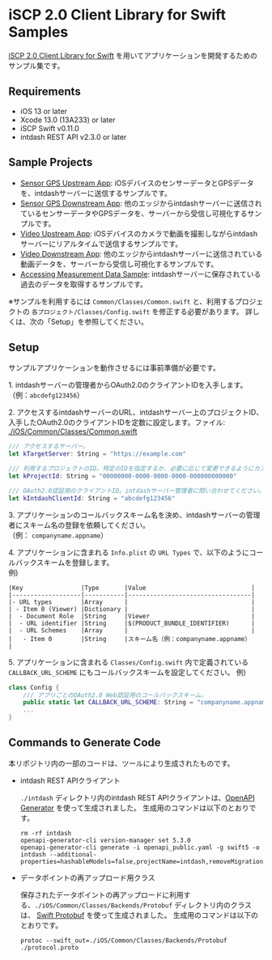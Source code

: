 # iSCP 2.0 Client Library for Swift Samples

[iSCP 2.0 Client Library for Swift](https://github.com/aptpod/iscp-swift) を用いてアプリケーションを開発するためのサンプル集です。

## Requirements

- iOS 13 or later
- Xcode 13.0 (13A233) or later
- iSCP Swift v0.11.0
- intdash REST API v2.3.0 or later

## Sample Projects

- [Sensor GPS Upstream App](./iOS/SensorGPSUpstreamApp): iOSデバイスのセンサーデータとGPSデータを、intdashサーバーに送信するサンプルです。
- [Sensor GPS Downstream App](./iOS/SensorGPSDownstreamApp): 他のエッジからintdashサーバーに送信されているセンサーデータやGPSデータを、サーバーから受信し可視化するサンプルです。
- [Video Upstream App](./iOS/VideoUpstreamApp): iOSデバイスのカメラで動画を撮影しながらintdashサーバーにリアルタイムで送信するサンプルです。
- [Video Downstream App](./iOS/VideoDownstreamApp): 他のエッジからintdashサーバーに送信されている動画データを、サーバーから受信し可視化するサンプルです。
- [Accessing Measurement Data Sample](./iOS/AccessingMeasurementDataSample): intdashサーバーに保存されている過去のデータを取得するサンプルです。

※サンプルを利用するには `Common/Classes/Common.swift` と、利用するプロジェクトの `各プロジェクト/Classes/Config.swift` を修正する必要があります。
詳しくは、次の「Setup」を参照してください。

## Setup

サンプルアプリケーションを動作させるには事前準備が必要です。

1\. intdashサーバーの管理者からOAuth2.0のクライアントIDを入手します。  
（例：`abcdefg123456`）

2\. アクセスするintdashサーバーのURL、intdashサーバー上のプロジェクトID、入手したOAuth2.0のクライアントIDを定数に設定します。ファイル: [./iOS/Common/Classes/Common.swift](./iOS/Common/Classes/Common.swift)

```swift
/// アクセスするサーバー。
let kTargetServer: String = "https://example.com"

/// 利用するプロジェクトのID。特定のIDを指定するか、必要に応じて変更できるようにカスタマイズしてください。
let kProjectId: String = "00000000-0000-0000-0000-000000000000"

/// OAuth2.0認証用のクライアントID。intdashサーバー管理者に問い合わせてください。
let kIntdashClientId: String = "abcdefg123456"
```
3\. アプリケーションのコールバックスキーム名を決め、intdashサーバーの管理者にスキーム名の登録を依頼してください。  
（例： `companyname.appname`）

4\. アプリケーションに含まれる `Info.plist` の `URL Types` で、以下のようにコールバックスキームを登録します。  
例)
    
    |Key                |Type       |Value                             |
    |-------------------|-----------|----------------------------------|
    |- URL types        |Array      |                                  |
    | - Item 0 (Viewer) |Dictionary |                                  |
    |  - Document Role  |String     |Viewer                            |
    |  - URL identifier |String     |$(PRODUCT_BUNDLE_IDENTIFIER)      |
    |  - URL Schemes    |Array      |                                  |
    |   - Item 0        |String     |スキーム名（例：companyname.appname）   |

5\. アプリケーションに含まれる `Classes/Config.swift` 内で定義されている `CALLBACK_URL_SCHEME` にもコールバックスキームを設定してください。
例)

```swift
class Config {
    /// アプリごとのOAuth2.0 Web認証用のコールバックスキーム。
    public static let CALLBACK_URL_SCHEME: String = "companyname.appname://oauth2/callback"
    ...
}
```

## Commands to Generate Code

本リポジトリ内の一部のコードは、ツールにより生成されたものです。

- intdash REST APIクライアント

  `./intdash` ディレクトリ内のintdash REST APIクライアントは、[OpenAPI Generator](https://github.com/OpenAPITools/openapi-generator) を使って生成されました。
  生成用のコマンドは以下のとおりです。

  ```
  rm -rf intdash
  openapi-generator-cli version-manager set 5.3.0
  openapi-generator-cli generate -i openapi_public.yaml -g swift5 -o intdash --additional-properties=hashableModels=false,projectName=intdash,removeMigrationProjectNameClass=true
  ```

- データポイントの再アップロード用クラス

  保存されたデータポイントの再アップロードに利用する、`./iOS/Common/Classes/Backends/Protobuf` ディレクトリ内のクラスは、 [Swift Protobuf](https://github.com/apple/swift-protobuf) を使って生成されました。
  生成用のコマンドは以下のとおりです。

  ```
  protoc --swift_out=./iOS/Common/Classes/Backends/Protobuf ./protocol.proto
  ```
